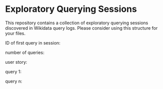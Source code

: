 # Exploratory Querying Sessions
This repository contains a collection of exploratory querying sessions discovered in Wikidata query logs.
Please consider using this structure for your files.

ID of first query in session: 

number of queries:

user story:

query 1:

query n:

